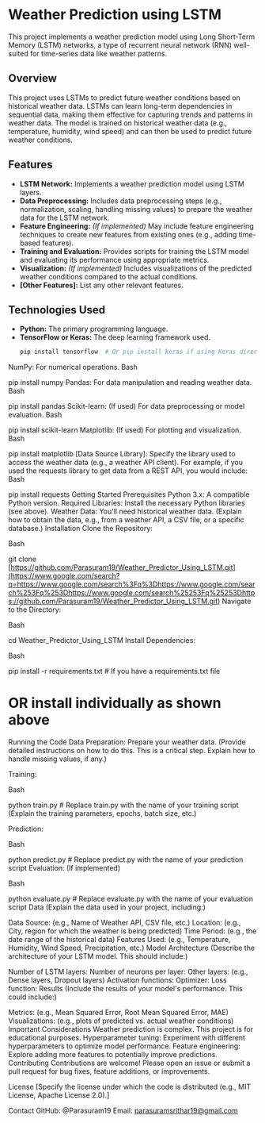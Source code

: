 # Weather Prediction using LSTM

This project implements a weather prediction model using Long Short-Term Memory (LSTM) networks, a type of recurrent neural network (RNN) well-suited for time-series data like weather patterns.

## Overview

This project uses LSTMs to predict future weather conditions based on historical weather data. LSTMs can learn long-term dependencies in sequential data, making them effective for capturing trends and patterns in weather data. The model is trained on historical weather data (e.g., temperature, humidity, wind speed) and can then be used to predict future weather conditions.

## Features

* **LSTM Network:** Implements a weather prediction model using LSTM layers.
* **Data Preprocessing:** Includes data preprocessing steps (e.g., normalization, scaling, handling missing values) to prepare the weather data for the LSTM network.
* **Feature Engineering:** *(If implemented)* May include feature engineering techniques to create new features from existing ones (e.g., adding time-based features).
* **Training and Evaluation:** Provides scripts for training the LSTM model and evaluating its performance using appropriate metrics.
* **Visualization:** *(If implemented)* Includes visualizations of the predicted weather conditions compared to the actual conditions.
* **[Other Features]:** List any other relevant features.

## Technologies Used

* **Python:** The primary programming language.
* **TensorFlow or Keras:** The deep learning framework used.
   ```bash
   pip install tensorflow  # Or pip install keras if using Keras directly
NumPy: For numerical operations.
Bash

pip install numpy
Pandas: For data manipulation and reading weather data.
Bash

pip install pandas
Scikit-learn: (If used) For data preprocessing or model evaluation.
Bash

pip install scikit-learn
Matplotlib: (If used) For plotting and visualization.
Bash

pip install matplotlib
[Data Source Library]: Specify the library used to access the weather data (e.g., a weather API client). For example, if you used the requests library to get data from a REST API, you would include:
Bash

pip install requests
Getting Started
Prerequisites
Python 3.x: A compatible Python version.
Required Libraries: Install the necessary Python libraries (see above).
Weather Data: You'll need historical weather data. (Explain how to obtain the data, e.g., from a weather API, a CSV file, or a specific database.)
Installation
Clone the Repository:

Bash

git clone [https://github.com/Parasuram19/Weather_Predictor_Using_LSTM.git](https://www.google.com/search?q=https://www.google.com/search%3Fq%3Dhttps://www.google.com/search%253Fq%253Dhttps://www.google.com/search%25253Fq%25253Dhttps://github.com/Parasuram19/Weather_Predictor_Using_LSTM.git)
Navigate to the Directory:

Bash

cd Weather_Predictor_Using_LSTM
Install Dependencies:

Bash

pip install -r requirements.txt  # If you have a requirements.txt file
# OR install individually as shown above
Running the Code
Data Preparation: Prepare your weather data. (Provide detailed instructions on how to do this.  This is a critical step.  Explain how to handle missing values, if any.)

Training:

Bash

python train.py  # Replace train.py with the name of your training script
(Explain the training parameters, epochs, batch size, etc.)

Prediction:

Bash

python predict.py  # Replace predict.py with the name of your prediction script
Evaluation: (If implemented)

Bash

python evaluate.py  # Replace evaluate.py with the name of your evaluation script
Data
(Explain the data used in your project, including:)

Data Source: (e.g., Name of Weather API, CSV file, etc.)
Location: (e.g., City, region for which the weather is being predicted)
Time Period: (e.g., the date range of the historical data)
Features Used: (e.g., Temperature, Humidity, Wind Speed, Precipitation, etc.)
Model Architecture
(Describe the architecture of your LSTM model.  This should include:)

Number of LSTM layers:
Number of neurons per layer:
Other layers: (e.g., Dense layers, Dropout layers)
Activation functions:
Optimizer:
Loss function:
Results
(Include the results of your model's performance.  This could include:)

Metrics: (e.g., Mean Squared Error, Root Mean Squared Error, MAE)
Visualizations: (e.g., plots of predicted vs. actual weather conditions)
Important Considerations
Weather prediction is complex. This project is for educational purposes.
Hyperparameter tuning: Experiment with different hyperparameters to optimize model performance.
Feature engineering: Explore adding more features to potentially improve predictions.
Contributing
Contributions are welcome! Please open an issue or submit a pull request for bug fixes, feature additions, or improvements.

License
[Specify the license under which the code is distributed (e.g., MIT License, Apache License 2.0).]

Contact
GitHub: @Parasuram19
Email: parasuramsrithar19@gmail.com






